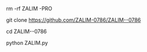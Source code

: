 rm -rf ZALIM -PRO

git clone https://github.com/ZALIM-0786/ZALIM--0786

cd ZALIM--0786

python ZALIM.py

